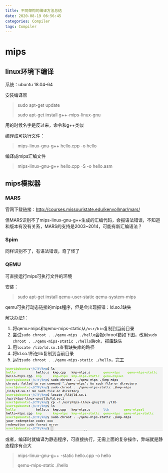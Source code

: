 ```yaml
---
title: 不同架构的编译方法总结
date: 2020-08-19 06:56:45
categories: Compiler
tags: Compiler
---
```




# mips

## linux环境下编译

系统：ubuntu 18.04-64

安装编译器

> sudo apt-get update
>
> sudo apt-get install g++-mips-linux-gnu



用的时候名字是反过来，命令和g++类似

编译成可执行文件：

> mips-linux-gnu-g++ hello.cpp -o hello

编译成mips汇编文件

> mips-linux-gnu-g++ hello.cpp -S -o hello.asm



## mips模拟器

### MARS

官网下载链接：http://courses.missouristate.edu/kenvollmar/mars/

但MARS识别不了mips-linux-gnu-g++生成的汇编代码，会报语法错误，不知道和版本有没有关系，MARS的支持是2003~2014，可能有新汇编语法？



### Spim

同样识别不了，有语法错误，奇了怪了



### QEMU

可直接运行mips可执行文件的环境

安装：

> sudo apt-get install qemu-user-static qemu-system-mips



qemu可执行动态链接的mips程序，但是会出现报错：ld.so.1缺失

解决办法1：

1. 将qemu-mips和qemu-mips-static从`/usr/bin`复制到当前目录
2. 尝试`sudo chroot . ./qemu-mips ./hello`会报chroot错如下图，改用`sudo chroot . ./qemu-mips-static ./hello`后ok，报库缺失
3. 用`locate /lib/ld.so.1`查看缺失库的路径
4. 将ld.so.1所在lib复制到当前目录
5. 运行`sudo chroot . ./qemu-mips-static ./hello`，完工

![image-20200819091402503](不同架构的编译方法总结/image-20200819091402503.png)



或者，编译时就编译为静态程序，可直接执行，无需上面的复杂操作，弊端就是静态程序有点大

> mips-linux-gnu-g++ -static hello.cpp -o hello
>
> qemu-mips-static ./hello